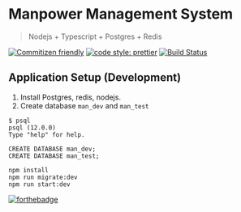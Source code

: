 # Manpower Management System

> Nodejs + Typescript + Postgres + Redis

[![Commitizen friendly](https://img.shields.io/badge/commitizen-friendly-brightgreen.svg)](http://commitizen.github.io/cz-cli/) [![code style: prettier](https://img.shields.io/badge/code_style-prettier-ff69b4.svg?style=flat-square)](https://github.com/prettier/prettier) [![Build Status](https://travis-ci.com/afhm/man-app.svg?token=afLFLt5nuAtxSy7f9pp7&branch=master)](https://travis-ci.com/afhm/man-app)


## Application Setup (Development)

1. Install Postgres, redis, nodejs.
2. Create database `man_dev` and `man_test`
```postgres
$ psql
psql (12.0.0)
Type "help" for help.

CREATE DATABASE man_dev;
CREATE DATABASE man_test;
```

```
npm install
npm run migrate:dev
npm run start:dev
```

[![forthebadge](https://forthebadge.com/images/badges/built-with-love.svg)](https://forthebadge.com)
